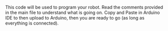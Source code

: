 This code will be used to program your robot. Read the comments provided in the main file to understand what is going on.
Copy and Paste in Arduino IDE to then upload to Arduino, then you are ready to go (as long as everything is connected).
